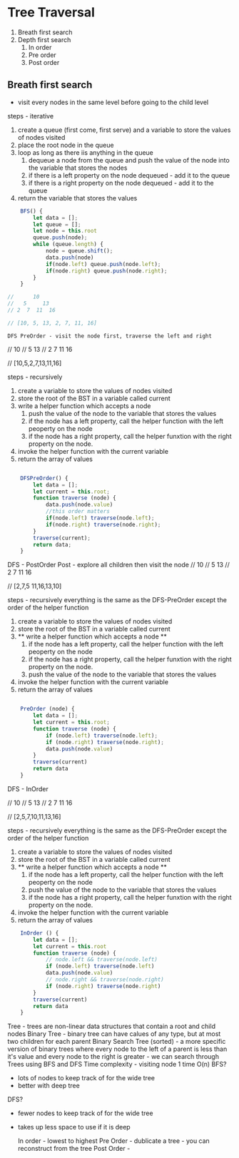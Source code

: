 # Tree Traversal 
1. Breath first search 
2. Depth first search 
    1. In order
    2. Pre order
    3. Post order

## Breath first search 
- visit every nodes in the same level before going to the child level 

steps - iterative 
1. create a queue (first come, first serve) and a variable to store the values of nodes visited 
2. place the root node in the queue
3. loop as long as there iis anything in the queue
    1. dequeue a node from the queue and push the value of the node into the variable that stores the nodes
    2. if there is a left property on the node dequeued - add it to the queue
    3. if there is a right property on the node dequeued - add it to the queue
4. return the variable that stores the values 

````JavaScript 
    BFS() {
        let data = [];
        let queue = [];
        let node = this.root
        queue.push(node);
        while (queue.length) {
            node = queue.shift();
            data.push(node)
            if(node.left) queue.push(node.left);
            if(node.right) queue.push(node.right);
        }
    }

//      10
//   5     13
// 2  7  11  16

// [10, 5, 13, 2, 7, 11, 16]

````
    DFS PreOrder - visit the node first, traverse the left and right 

//      10
//   5     13
// 2  7  11  16

// [10,5,2,7,13,11,16]

steps - recursively 
1. create a variable to store the values of nodes visited
2. store the root of the BST in a variable called current 
3. write a helper function which accepts a node
    1. push the value of the node to the variable that stores the values
    2. if the node has a left property, call the helper function with the left peoperty on the node
    3. if the node has a right property, call the helper funxtion with the right property on the node. 
4. invoke the helper function with the current variable 
5. return the array of values

````JavaScript 

    DFSPreOrder() {
        let data = [];
        let current = this.root;
        function traverse (node) {
            data.push(node.value)
            //this order matters 
            if(node.left) traverse(node.left);
            if(node.right) traverse(node.right);
        }
        traverse(current);
        return data; 
    }


````
DFS - PostOrder 
      Post - explore all children then visit the node 
//      10
//   5     13
// 2  7  11  16

// [2,7,5 11,16,13,10]


steps - recursively 
everything is the same as the DFS-PreOrder except the order of the helper function 

1. create a variable to store the values of nodes visited
2. store the root of the BST in a variable called current 
3.  ** write a helper function which accepts a node **
    1. if the node has a left property, call the helper function with the left peoperty on the node
    2. if the node has a right property, call the helper funxtion with the right property on the node. 
    3. push the value of the node to the variable that stores the values
4. invoke the helper function with the current variable 
5. return the array of values

````JavaScript 

    PreOrder (node) {
        let data = [];
        let current = this.root;
        function traverse (node) {
            if (node.left) traverse(node.left);
            if (node.right) traverse(node.right);
            data.push(node.value)
        }
        traverse(current)
        return data
    }

````

DFS - InOrder 

//      10
//   5     13
// 2  7  11  16

// [2,5,7,10,11,13,16]

steps - recursively 
everything is the same as the DFS-PreOrder except the order of the helper function 

1. create a variable to store the values of nodes visited
2. store the root of the BST in a variable called current 
3.  ** write a helper function which accepts a node **
    1. if the node has a left property, call the helper function with the left peoperty on the node
    2. push the value of the node to the variable that stores the values
    3. if the node has a right property, call the helper funxtion with the right property on the node. 
4. invoke the helper function with the current variable 
5. return the array of values

````JavaScript 
    InOrder () {
        let data = [];
        let current = this.root
        function traverse (node) {
            // node.left && traverse(node.left)
            if (node.left) traverse(node.left)
            data.push(node.value)
            // node.right && traverse(node.right)
            if (node.right) traverse(node.right)
        }
        traverse(current)
        return data 
    }
````

Tree 
    - trees are non-linear data structures that contain a root and child nodes
Binary Tree
    - binary tree can have calues of any type, but at most two children for each parent 
Binary Search Tree (sorted)
    - a more specific version of binary trees where every node to the left of a parent is less than it's value and every node to the right is greater 
    - we can search through Trees using BFS and DFS 
Time complexity - visiting node 1 time O(n)
BFS?
- lots of nodes to keep track of for the wide tree
- better with deep tree

DFS?
- fewer nodes to keep track of for the wide tree
- takes up less space to use if it is deep

    In order 
        - lowest to highest 
    Pre Order 
        - dublicate a tree
        - you can reconstruct from the tree
    Post Order
        - 